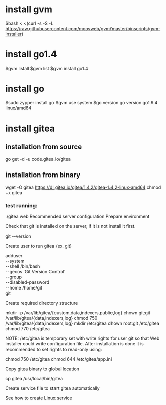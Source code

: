 # install gvm
$bash < <(curl -s -S -L https://raw.githubusercontent.com/moovweb/gvm/master/binscripts/gvm-installer)

# install go1.4
$gvm listall
$gvm list
$gvm install go1.4

# install go
$sudo zypper install go
$gvm use system
$go version
go version go1.9.4 linux/amd64

# install gitea
## installation from source
go get -d -u code.gitea.io/gitea

## installation from binary
wget -O gitea https://dl.gitea.io/gitea/1.4.2/gitea-1.4.2-linux-amd64
chmod +x gitea
### test running:
./gitea web
Recommended server configuration
Prepare environment

Check that git is installed on the server, if it is not install it first.

git --version

Create user to run gitea (ex. git)

adduser \
   --system \
   --shell /bin/bash \
   --gecos 'Git Version Control' \
   --group \
   --disabled-password \
   --home /home/git \
   git

Create required directory structure

mkdir -p /var/lib/gitea/{custom,data,indexers,public,log}
chown git:git /var/lib/gitea/{data,indexers,log}
chmod 750 /var/lib/gitea/{data,indexers,log}
mkdir /etc/gitea
chown root:git /etc/gitea
chmod 770 /etc/gitea

NOTE: /etc/gitea is temporary set with write rights for user git so that Web installer could write configuration file. After installation is done it is recommended to set rights to read-only using:

chmod 750 /etc/gitea
chmod 644 /etc/gitea/app.ini

Copy gitea binary to global location

cp gitea /usr/local/bin/gitea

Create service file to start gitea automatically

See how to create Linux service
